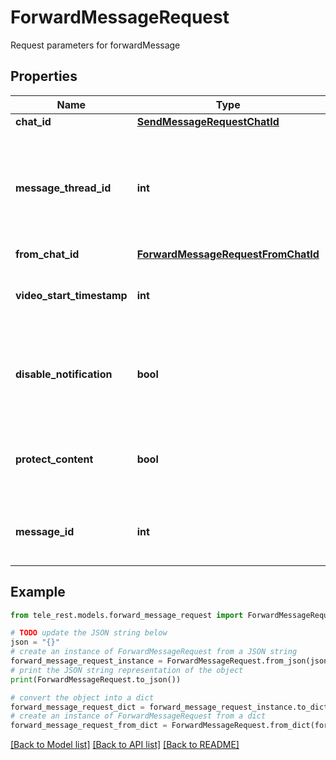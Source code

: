 # ForwardMessageRequest

Request parameters for forwardMessage

## Properties

Name | Type | Description | Notes
------------ | ------------- | ------------- | -------------
**chat_id** | [**SendMessageRequestChatId**](SendMessageRequestChatId.md) |  | 
**message_thread_id** | **int** | Unique identifier for the target message thread (topic) of the forum; for forum supergroups only | [optional] 
**from_chat_id** | [**ForwardMessageRequestFromChatId**](ForwardMessageRequestFromChatId.md) |  | 
**video_start_timestamp** | **int** | New start timestamp for the forwarded video in the message | [optional] 
**disable_notification** | **bool** | Sends the message [silently](https://telegram.org/blog/channels-2-0#silent-messages). Users will receive a notification with no sound. | [optional] 
**protect_content** | **bool** | Protects the contents of the forwarded message from forwarding and saving | [optional] 
**message_id** | **int** | Message identifier in the chat specified in *from\\_chat\\_id* | 

## Example

```python
from tele_rest.models.forward_message_request import ForwardMessageRequest

# TODO update the JSON string below
json = "{}"
# create an instance of ForwardMessageRequest from a JSON string
forward_message_request_instance = ForwardMessageRequest.from_json(json)
# print the JSON string representation of the object
print(ForwardMessageRequest.to_json())

# convert the object into a dict
forward_message_request_dict = forward_message_request_instance.to_dict()
# create an instance of ForwardMessageRequest from a dict
forward_message_request_from_dict = ForwardMessageRequest.from_dict(forward_message_request_dict)
```
[[Back to Model list]](../README.md#documentation-for-models) [[Back to API list]](../README.md#documentation-for-api-endpoints) [[Back to README]](../README.md)


